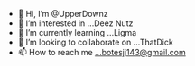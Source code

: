 - 👋 Hi, I’m @UpperDownz
- 👀 I’m interested in ...Deez Nutz
- 🌱 I’m currently learning ...Ligma
- 💞️ I’m looking to collaborate on ...ThatDick
- 📫 How to reach me ...botesjj143@gmail.com

<!---
UpperDownz/UpperDownz is a ✨ special ✨ repository because its `README.md` (this file) appears on your GitHub profile.
You can click the Preview link to take a look at your changes.
--->
